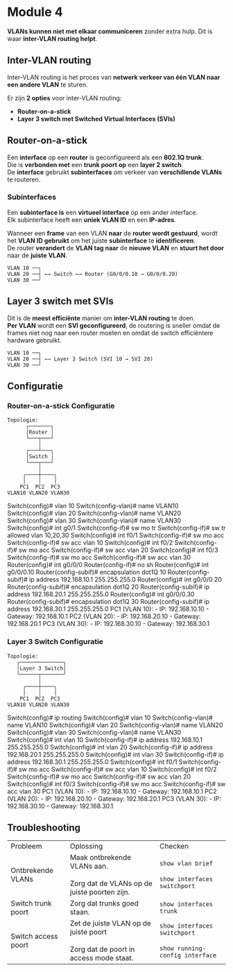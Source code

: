 # Module 4

**VLANs kunnen niet met elkaar communiceren** zonder extra hulp. Dit is waar **inter-VLAN routing helpt**.

## Inter-VLAN routing

Inter-VLAN routing is het proces van **netwerk verkeer van één VLAN naar een andere VLAN** te sturen.

Er zijn **2 opties** voor inter-VLAN routing:
- **Router-on-a-stick**
- **Layer 3 switch met Switched Virtual Interfaces (SVIs)**

## Router-on-a-stick

Een **interface** op een **router** is geconfigureerd als een **802.1Q trunk**.\
Die is **verbonden met** een **trunk poort op** een **layer 2 switch**.\
De **interface** gebruikt **subinterfaces** om verkeer van **verschillende VLANs** te routeren.

### Subinterfaces

Een **subinterface is** een **virtueel interface** op een ander interface.\
Elk subinterface heeft een **uniek VLAN ID** en een **IP-adres**.

Wanneer een **frame** van een VLAN **naar** de **router wordt gestuurd**, wordt het **VLAN ID gebruikt** om het juiste
**subinterface** te **identificeren**.\
De router **verandert** de **VLAN tag naar** de **nieuwe VLAN** en **stuurt het door** naar de **juiste VLAN**.

```
VLAN 10 ──┐           
VLAN 20 ──┤ ←→ Switch ←→ Router (G0/0/0.10 → G0/0/0.20)
VLAN 30 ──┘
```

## Layer 3 switch met SVIs

Dit is de **meest efficiënte** manier om **inter-VLAN routing** te doen.\
**Per VLAN** wordt een **SVI geconfigureerd**, de routering is sneller omdat de frames niet nog naar een router moeten en omdat
de switch efficiëntere hardware gebruikt.

```
VLAN 10 ──┐
VLAN 20 ──┤ ←→ Layer 3 Switch (SVI 10 → SVI 20)
VLAN 30 ──┘
```

## Configuratie

### Router-on-a-stick Configuratie

```
Topologie:
      ┌───────┐
      │Router │
      └───┬───┘
          │
      ┌───┴───┐  
      │Switch │
      └───┬───┘
          │
     ╭────┼────╮
     │    │    │
    PC1  PC2  PC3
VLAN10 VLAN20 VLAN30
```

<tabs>
<tab title="1. VLANs switch">
    <code-block>
        Switch(config)# vlan 10
        Switch(config-vlan)# name VLAN10
        Switch(config)# vlan 20
        Switch(config-vlan)# name VLAN20
        Switch(config)# vlan 30
        Switch(config-vlan)# name VLAN30
    </code-block>
</tab>
<tab title="2. Trunk router">
    <code-block>
        Switch(config)# int g0/1
        Switch(config-if)# sw mo tr
        Switch(config-if)# sw tr allowed vlan 10,20,30
    </code-block>
</tab>
<tab title="3. Access ports PCs">
    <code-block>
        Switch(config)# int f0/1
        Switch(config-if)# sw mo acc
        Switch(config-if)# sw acc vlan 10
        Switch(config)# int f0/2
        Switch(config-if)# sw mo acc
        Switch(config-if)# sw acc vlan 20
        Switch(config)# int f0/3
        Switch(config-if)# sw mo acc
        Switch(config-if)# sw acc vlan 30
    </code-block>
</tab>
<tab title="4. Router subinterfaces">
    <code-block>
        Router(config)# int g0/0/0
        Router(config-if)# no sh
        Router(config)# int g0/0/0.10
        Router(config-subif)# encapsulation dot1Q 10
        Router(config-subif)# ip address 192.168.10.1 255.255.255.0
        Router(config)# int g0/0/0.20
        Router(config-subif)# encapsulation dot1Q 20
        Router(config-subif)# ip address 192.168.20.1 255.255.255.0
        Router(config)# int g0/0/0.30
        Router(config-subif)# encapsulation dot1Q 30
        Router(config-subif)# ip address 192.168.30.1 255.255.255.0
    </code-block>
</tab>
<tab title="5. PC configuratie">
    <code-block>
        PC1 (VLAN 10):
        - IP: 192.168.10.10
        - Gateway: 192.168.10.1
        PC2 (VLAN 20):
        - IP: 192.168.20.10
          - Gateway: 192.168.20.1
        PC3 (VLAN 30):
        - IP: 192.168.30.10
          - Gateway: 192.168.30.1
    </code-block>
</tab>
</tabs>

### Layer 3 Switch Configuratie

```
Topologie:
   ┌──────────────┐
   │Layer 3 Switch│
   └──────┬───────┘
          │
     ╭────┼────╮
     │    │    │
    PC1  PC2  PC3
VLAN10 VLAN20 VLAN30
```

<tabs>
<tab title="1. IP routing">
    <code-block>
        Switch(config)# ip routing
    </code-block>
</tab>
<tab title="2. VLANs switch">
    <code-block>
        Switch(config)# vlan 10
        Switch(config-vlan)# name VLAN10
        Switch(config)# vlan 20
        Switch(config-vlan)# name VLAN20
        Switch(config)# vlan 30
        Switch(config-vlan)# name VLAN30
    </code-block>
</tab>
<tab title="3. SVIs">
    <code-block>
        Switch(config)# int vlan 10
        Switch(config-if)# ip address 192.168.10.1 255.255.255.0
        Switch(config)# int vlan 20
        Switch(config-if)# ip address 192.168.20.1 255.255.255.0
        Switch(config)# int vlan 30
        Switch(config-if)# ip address 192.168.30.1 255.255.255.0
    </code-block>
</tab>
<tab title="4. Access ports PCs">
    <code-block>
        Switch(config)# int f0/1
        Switch(config-if)# sw mo acc
        Switch(config-if)# sw acc vlan 10
        Switch(config)# int f0/2
        Switch(config-if)# sw mo acc
        Switch(config-if)# sw acc vlan 20
        Switch(config)# int f0/3
        Switch(config-if)# sw mo acc
        Switch(config-if)# sw acc vlan 30
    </code-block>
</tab>
<tab title="5. PC configuratie">
    <code-block>
        PC1 (VLAN 10):
        - IP: 192.168.10.10
        - Gateway: 192.168.10.1
        PC2 (VLAN 20):
        - IP: 192.168.20.10
          - Gateway: 192.168.20.1
        PC3 (VLAN 30):
        - IP: 192.168.30.10
          - Gateway: 192.168.30.1
    </code-block>
</tab>
</tabs>

## Troubleshooting

<table>
    <tr>
        <td>Probleem</td>
        <td>Oplossing</td>
        <td>Checken</td>
    </tr>
    <tr>
        <td>Ontbrekende VLANs</td>
        <td>Maak ontbrekende VLANs aan.<br></br>
            Zorg dat de VLANs op de juiste poorten zijn.
        </td>
        <td><code>show vlan brief</code><br></br>
            <code>show interfaces switchport</code>
        </td>
    </tr>
    <tr>
        <td>Switch trunk poort</td>
        <td>Zorg dat trunks goed staan.</td>
        <td><code>show interfaces trunk</code></td>
    </tr>
    <tr>
        <td>Switch access poort</td>
        <td>Zet de juiste VLAN op de juiste poort<br></br>
            Zorg dat de poort in access mode staat.
        </td>
        <td><code>show interfaces switchport</code><br></br>
            <code>show running-config interface</code>
        </td>
    </tr>
</table>